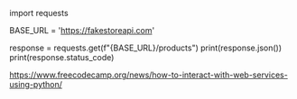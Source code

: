import requests

BASE_URL = 'https://fakestoreapi.com'

response = requests.get(f"{BASE_URL}/products")
print(response.json())
print(response.status_code)

https://www.freecodecamp.org/news/how-to-interact-with-web-services-using-python/
